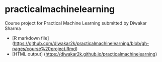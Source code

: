 # practicalmachinelearning
Course project for Practical Machine Learning submitted by Diwakar Sharma


* [R markdown file] (https://github.com/diwakar2k/practicalmachinelearning/blob/gh-pages/course%20project.Rmd)
* [HTML output] (https://diwakar2k.github.io/practicalmachinelearning)

